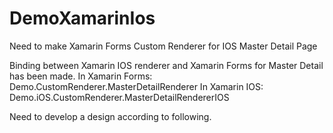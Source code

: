 # DemoXamarinIos
Need to make Xamarin Forms Custom Renderer for IOS Master Detail Page

Binding between Xamarin IOS renderer and Xamarin Forms for Master Detail has been made.
In Xamarin Forms: Demo.CustomRenderer.MasterDetailRenderer
In Xamarin IOS: Demo.iOS.CustomRenderer.MasterDetailRendererIOS

Need to develop a design according to following.
